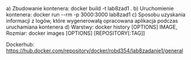 a) Zbudowanie kontenera: docker build -t lab8zad1 .
b) Uruchomienie kontenera: docker run --rm -p 3000:3000 lab8zad1
c) Sposobu uzyskania informacji z logów, które wygenerowałą opracowana aplikacja podczas uruchamiana kontenera
d) Warstwy: docker history [OPTIONS] IMAGE, Rozmiar: docker images [OPTIONS] [REPOSITORY[:TAG]]


Dockerhub: https://hub.docker.com/repository/docker/robd354/lab8zadanie1/general
